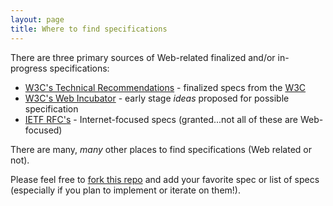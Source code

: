 ```yaml
---
layout: page
title: Where to find specifications
---
```


There are three primary sources of Web-related finalized and/or in-progress
specifications:
 - [W3C's Technical Recommendations](https://www.w3.org/TR/) - finalized specs from the [W3C](http://w3.org/)
 - [W3C's Web Incubator](https://wicg.io/) - early stage *ideas* proposed for possible specification
 - [IETF RFC's](https://tools.ietf.org/rfc/index) - Internet-focused specs (granted...not all of these are Web-focused)

There are many, *many* other places to find specifications (Web related or not).

Please feel free to [fork this repo](https://github.com/devcember.github.io/)
and add your favorite spec or list of specs (especially if you plan to
implement or iterate on them!).
